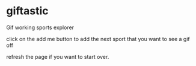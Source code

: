 # giftastic

Gif working sports explorer

click on the add me button to add the next sport that you want to see a gif off

refresh the page if you want to start over.
